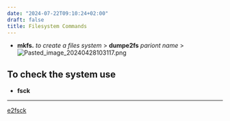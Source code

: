 ```yaml
---
date: "2024-07-22T09:10:24+02:00"
draft: false
title: Filesystem Commands
---
```


-   **mkfs.** *to create a files system* > **dumpe2fs** *pariont
    name* >![Pasted_image_20240428103117.png](/Notes/Pasted_image_20240428103117.png)

## To check the system use

-   **fsck**

------------------------------------------------------------------------

[e2fsck](/Notes/posts/e2fsck)
